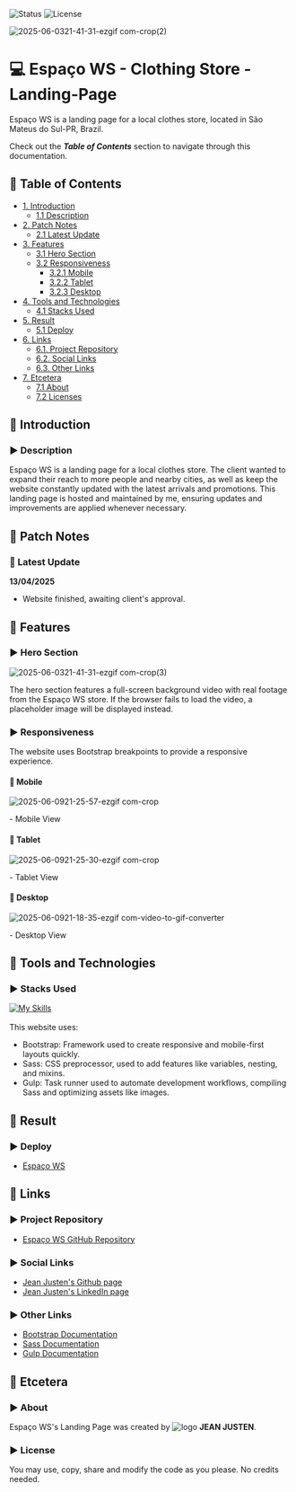 ![Status](https://img.shields.io/badge/status-in--progress-yellow)
![License](https://img.shields.io/badge/license-MIT-blue)

![2025-06-0321-41-31-ezgif com-crop(2)](https://github.com/user-attachments/assets/1382fbf4-27cf-4f4a-b359-6cd4ed8100b7)
<!--Title Image-->
# :computer: Espaço WS - Clothing Store - Landing-Page
<p>
Espaço WS is a landing page for a local clothes store, located in São Mateus do Sul-PR, Brazil. 
</p>

Check out the ***Table of Contents*** section to navigate through this documentation.

<!--Menu-->
## :large_orange_diamond: Table of Contents
- [1. Introduction](#large_orange_diamond-introduction)
  - [1.1 Description](#arrow_forward-description)
- [2. Patch Notes](#large_orange_diamond-patch-notes)
  - [2.1 Latest Update](#pushpin-latest-update)
- [3. Features](#large_orange_diamond-features)
  - [3.1 Hero Section](#arrow_forward-hero-section)
  - [3.2 Responsiveness](#arrow_forward-responsiveness)
    - [3.2.1 Mobile](#small_red_triangle_down-mobile)
    - [3.2.2 Tablet](#small_red_triangle_down-tablet)
    - [3.2.3 Desktop](#small_red_triangle_down-desktop)
- [4. Tools and Technologies](#large_orange_diamond-tools-and-technologies) 
  - [4.1 Stacks Used](#arrow_forward-stacks-used)
- [5. Result](#large_orange_diamond-result)
  - [5.1 Deploy](#arrow_forward-deploy)
- [6. Links](#large_orange_diamond-links)
  - [6.1. Project Repository](#arrow_forward-project-repository)
  - [6.2. Social Links](#arrow_forward-social-links)
  - [6.3. Other Links](#arrow_forward-other-links)
- [7. Etcetera](#large_orange_diamond-etcetera)
  - [7.1 About](#arrow_forward-about)
  - [7.2 Licenses](#arrow_forward-license)

<!--Introduction-->
## :large_orange_diamond: Introduction
### :arrow_forward: Description
Espaço WS is a landing page for a local clothes store. The client wanted to expand their reach to more people and nearby cities, 
as well as keep the website constantly updated with the latest arrivals and promotions. This landing page is hosted and maintained by me, 
ensuring updates and improvements are applied whenever necessary.

<!--Patch Notes-->
## :large_orange_diamond: Patch Notes
### :pushpin: Latest Update
<strong>13/04/2025</strong>
- Website finished, awaiting client's approval.

<!--Features-->
## :large_orange_diamond: Features
### :arrow_forward: Hero Section
![2025-06-0321-41-31-ezgif com-crop(3)](https://github.com/user-attachments/assets/7cc1822a-0fba-4c80-a75f-3577a4b9b950)
<p>The hero section features a full-screen background video with real footage from the Espaço WS store. If the browser fails to load the video, a placeholder image will be displayed instead.
</p>

### :arrow_forward: Responsiveness
<p>
The website uses Bootstrap breakpoints to provide a responsive experience.
</p>

#### :small_red_triangle_down: Mobile
![2025-06-0921-25-57-ezgif com-crop](https://github.com/user-attachments/assets/18ebe304-079a-43aa-bdef-a3b0bb24092c)
<p>- Mobile View</p>

#### :small_red_triangle_down: Tablet
![2025-06-0921-25-30-ezgif com-crop](https://github.com/user-attachments/assets/424fda61-b3ab-49fb-a46d-23dac032c7ef)
<p>- Tablet View</p>

#### :small_red_triangle_down: Desktop
![2025-06-0921-18-35-ezgif com-video-to-gif-converter](https://github.com/user-attachments/assets/2ec85d6f-1187-4f65-8436-dde2fa37b2b7)
<p>- Desktop View</p>

<!--Tools Used-->
## :large_orange_diamond: Tools and Technologies
### :arrow_forward: Stacks Used
[![My Skills](https://skillicons.dev/icons?i=html,css,js,bootstrap,sass,gulp)](https://skillicons.dev) <br>
<br>
This website uses:<br>
  - Bootstrap: Framework used to create responsive and mobile-first layouts quickly.<br>
  - Sass: CSS preprocessor, used to add features like variables, nesting, and mixins.<br>
  - Gulp: Task runner used to automate development workflows, compiling Sass and optimizing assets like images.

<!--Deploy-->
## :large_orange_diamond: Result

### :arrow_forward: Deploy
* <a href="https://espaco-ws.vercel.app/" alt="Deploy page">Espaço WS</a>

<!--Links-->
## :large_orange_diamond: Links
### :arrow_forward: Project Repository
* [Espaço WS GitHub Repository](https://github.com/jeanjusten/Espaco_WS)

### :arrow_forward: Social Links
* [Jean Justen's Github page](https://github.com/jeanjusten)
* [Jean Justen's LinkedIn page](https://www.linkedin.com/in/jeanjusten/)

### :arrow_forward: Other Links
* [Bootstrap Documentation](https://getbootstrap.com/docs/)
* [Sass Documentation](https://sass-lang.com/documentation/)
* [Gulp Documentation](https://gulpjs.com/docs/en/getting-started/quick-start/)

## :large_orange_diamond: Etcetera
### :arrow_forward: About
Espaço WS's Landing Page was created by ![logo](https://github.com/user-attachments/assets/0894beaf-f587-4d0a-983a-caf7fb551554) <strong>JEAN JUSTEN</strong>.

### :arrow_forward: License
You may use, copy, share and modify the code as you please. No credits needed.</p>
